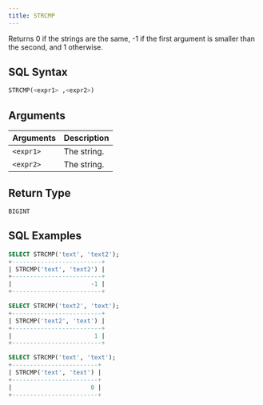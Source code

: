 ```yaml
---
title: STRCMP
---
```


Returns 0 if the strings are the same, -1 if the first argument is smaller than the second, and 1 otherwise.

## SQL Syntax

```sql
STRCMP(<expr1> ,<expr2>)
```

## Arguments

| Arguments | Description |
|-----------|-------------|
| `<expr1>` | The string. |
| `<expr2>` | The string. |

## Return Type

`BIGINT`

## SQL Examples

```sql
SELECT STRCMP('text', 'text2');
+-------------------------+
| STRCMP('text', 'text2') |
+-------------------------+
|                      -1 |
+-------------------------+

SELECT STRCMP('text2', 'text');
+-------------------------+
| STRCMP('text2', 'text') |
+-------------------------+
|                       1 |
+-------------------------+

SELECT STRCMP('text', 'text');
+------------------------+
| STRCMP('text', 'text') |
+------------------------+
|                      0 |
+------------------------+
```
